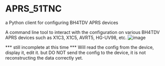 # APRS_51TNC
a Python client for configuring BH4TDV APRS devices

A command line tool to interact with the configuration on
various BH4TDV APRS devices such as X1C3, X1C5, AVRT5, HG-UV98, etc.
![image](https://github.com/user-attachments/assets/60e12d1c-2014-4eee-a22c-0a59909695e3)

*** still incomplete at this time ***
Will read the config from the device, display it, edit it.
but DO NOT send the config to the device, it is not reconstructing the data correctly yet.
